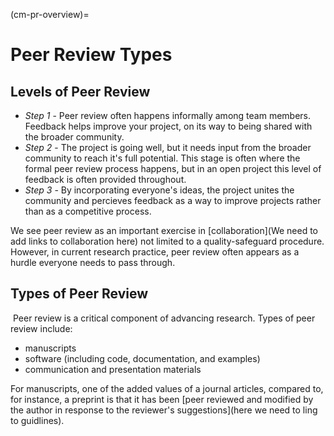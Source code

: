 (cm-pr-overview)=

# Peer Review Types


## Levels of Peer Review
* *Step 1* - Peer review often happens informally among team members.
Feedback helps improve your project, on its way to being shared with the broader community.​
* *Step 2* - The project is going well, but it needs input from the broader community to reach it's full potential.
This stage is often where the formal peer review process happens, but in an open project this level of feedback is often provided throughout.​
* *Step 3* - By incorporating everyone's ideas, the project unites the community and percieves feedback as a way to improve projects rather than as a competitive process.

We see peer review as an important exercise in [collaboration](We need to add links to collaboration here) not limited to a quality-safeguard procedure.
However, in current research practice, peer review often appears as a hurdle everyone needs to pass through.

## Types of Peer Review
​
Peer review is a critical component of advancing research. Types of peer review include:
* manuscripts
* software (including code, documentation, and examples)
* communication and presentation materials


For manuscripts, one of the added values of a journal articles, compared to, for instance, a preprint is that it has been [peer reviewed and modified by the author in response to the reviewer's suggestions](here we need to ling to guidlines). 


